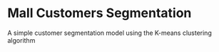 # **Mall Customers Segmentation**
A simple customer segmentation model using the K-means clustering algorithm
